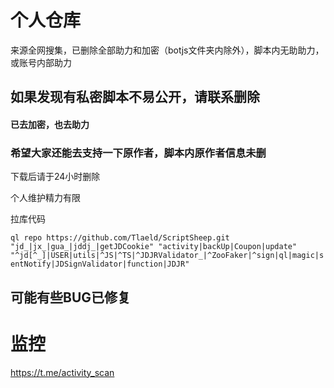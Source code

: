# 个人仓库
来源全网搜集，已删除全部助力和加密（botjs文件夹内除外），脚本内无助助力，或账号内部助力

## 如果发现有私密脚本不易公开，请联系删除

#### 已去加密，也去助力

### 希望大家还能去支持一下原作者，脚本内原作者信息未删

下载后请于24小时删除

个人维护精力有限

拉库代码

`ql repo https://github.com/Tlaeld/ScriptSheep.git "jd_|jx_|gua_|jddj_|getJDCookie" "activity|backUp|Coupon|update" "^jd[^_]|USER|utils|^JS|^TS|^JDJRValidator_|^ZooFaker|^sign|ql|magic|sentNotify|JDSignValidator|function|JDJR"`

## 可能有些BUG已修复

# 监控
https://t.me/activity_scan
